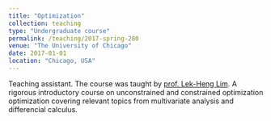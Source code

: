```yaml
---
title: "Optimization"
collection: teaching
type: "Undergraduate course"
permalink: /teaching/2017-spring-280
venue: "The University of Chicago"
date: 2017-01-01
location: "Chicago, USA"
---
```


Teaching assistant. The course was taught by [prof. Lek-Heng Lim](https://www.stat.uchicago.edu/~lekheng/).  A rigorous introductory course on unconstrained and constrained optimization optimization covering relevant topics from multivariate analysis and differencial calculus.


